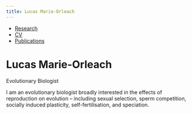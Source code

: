 ```yaml
---
title: Lucas Marie-Orleach
---
```


- [Research](/research.md)
- [CV](/cv.md)
- [Publications](/publications.md)

# Lucas Marie-Orleach
Evolutionary Biologist

I am an evolutionary biologist broadly interested in the effects of reproduction on evolution – including sexual selection, sperm competition, socially induced plasticity, self-fertilisation, and speciation.
